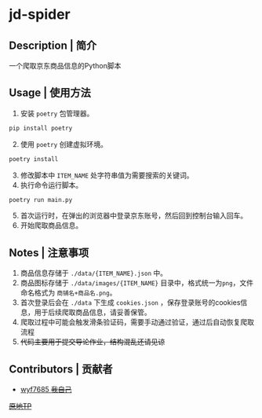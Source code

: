 # jd-spider

## Description | 简介

 一个爬取京东商品信息的Python脚本


## Usage | 使用方法

  1. 安装 `poetry` 包管理器。
```sh
pip install poetry
```
  2. 使用 `poetry` 创建虚拟环境。
```sh
poetry install
```
  3. 修改脚本中 `ITEM_NAME` 处字符串值为需要搜索的关键词。
  4. 执行命令运行脚本。
```sh
poetry run main.py
```
  5. 首次运行时，在弹出的浏览器中登录京东账号，然后回到控制台输入回车。
  6. 开始爬取商品信息。

## Notes | 注意事项

  1. 商品信息存储于 `./data/{ITEM_NAME}.json` 中。
  2. 商品图标存储于 `./data/images/{ITEM_NAME}` 目录中，格式统一为`png`，文件命名格式为 `商铺名+商品名.png`。
  3. 首次登录后会在 `./data` 下生成 `cookies.json` ，保存登录账号的cookies信息，用于后续爬取商品信息，请妥善保管。
  4. 爬取过程中可能会触发滑条验证码，需要手动通过验证，通过后自动恢复爬取流程
  5. ~~代码主要用于提交导论作业，结构混乱还请见谅~~

## Contributors | 贡献者
  - [wyf7685 ~~我自己~~](https://github.com/wyf7685)

~~<u>[原地TP](http://github.com/wyf7685/jd-spider)</u>~~
